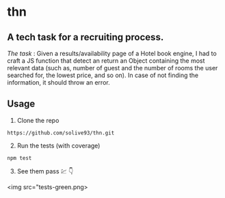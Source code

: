 # thn

## A tech task for a recruiting process. 
*The task* : Given a results/availability page of a Hotel book engine, I had to craft a JS function that detect an return an Object containing the most relevant data (such as, number of guest and the number of rooms the user searched for, the lowest price, and so on). In case of not finding the information, it should throw an error.

## Usage
1. Clone the repo

``` https://github.com/solive93/thn.git ```

2. Run the tests (with coverage)

``` npm test ```

3. See them pass :chart: :point_down:

<img src="tests-green.png>